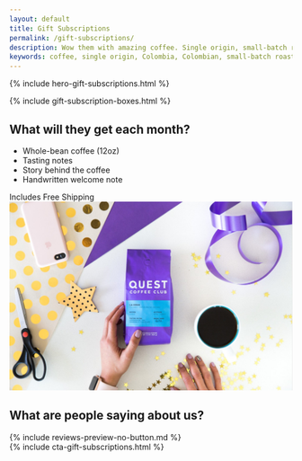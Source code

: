 ```yaml
---
layout: default
title: Gift Subscriptions
permalink: /gift-subscriptions/
description: Wow them with amazing coffee. Single origin, small-batch roasted, Colombia coffee available in 3, 6 or 12 month plans.
keywords: coffee, single origin, Colombia, Colombian, small-batch roasted, gift, gift subscriptions, presents
---
```


{% include hero-gift-subscriptions.html %}
<div class="spacer-60"></div>
{% include gift-subscription-boxes.html %}
<div class="spacer-120"></div>
<div class="outer">
    <div class="inner">
        <div class="expand">
            <div class="third">
                <h2>What will they get each month?</h2>
                <ul class="checklist">
                    <li>Whole-bean coffee (12oz)</li>
                    <li>Tasting notes</li>
                    <li>Story behind the coffee</li>
                    <li>Handwritten welcome note</li>
                </ul>
                <span class="highlight-bubble">Includes Free Shipping</span>
            </div>
            <div class="two-thirds image-right">
                <img src="/assets/images/what-will-they-get-gift-subscriptions@2x.jpg" />
            </div>
        </div>
    </div>
</div>
<div class="spacer-120"></div>
<div class="outer">
    <div class="inner">
        <h2>What are people saying about us?</h2>
        {% include reviews-preview-no-button.md %}
    </div> 
</div> 
<div class="spacer-60"></div>
{% include cta-gift-subscriptions.html %}
